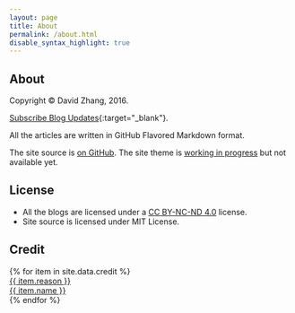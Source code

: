 ```yaml
---
layout: page
title: About
permalink: /about.html
disable_syntax_highlight: true
---
```


## About

Copyright &copy; David Zhang, 2016.

[Subscribe Blog Updates](/feed.xml){:target="_blank"}.

All the articles are written in GitHub Flavored Markdown format.

The site source is [on GitHub](https://github.com/crispgm/crispgm.com). The site theme is [working in progress](https://github.com/crispgm/jekyll-crisp-minimalism-theme) but not available yet.

## License

* All the blogs are licensed under a [CC BY-NC-ND 4.0](http://creativecommons.org/licenses/by-nc-nd/4.0/) license.
* Site source is licensed under MIT License.

## Credit

<div id="credit-list">
  {% for item in site.data.credit %}
  <div class="credit-item">
    <a href="{{ item.link }}" target="_blank">
      <div class="credit-reason">
        {{ item.reason }}
      </div>
      <div class="credit-name">
        {{ item.name }}
      </div>
    </a>
  </div>
  {% endfor %}
</div>

[^7]: Disqus, <https://disqus.com/>{:target="_blank"}. Though Disqus is banned in most places of China, I will neither migrate to other comment system nor remove it. Because I like Disqus, and there isn't many comments and I am a person with anti-social tendency. You may get access to the comments if possible. Otherwise, contact me with Twitter/Weibo.
